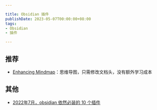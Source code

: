 ```yaml
---

title: Obsidian 插件
publishDate: 2023-05-07T00:00:00+08:00
tags:
- Obsidian
- 插件

---
```


## 推荐

- [Enhancing Mindmap](https://github.com/MarkMindCkm/obsidian-enhancing-mindmap)：思维导图，只需修改文档头，没有额外学习成本

## 其他

- [2022年7月，obsidian 依然必装的 10 个插件](https://garden.oldwinter.top/2022%E5%B9%B47%E6%9C%88obsidian-%E4%BE%9D%E7%84%B6%E5%BF%85%E8%A3%85%E7%9A%84-10-%E4%B8%AA%E6%8F%92%E4%BB%B6)
